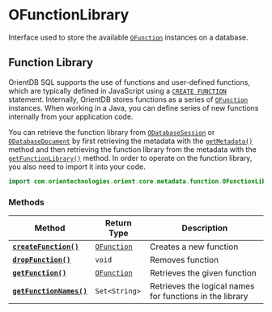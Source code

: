 
# OFunctionLibrary

Interface used to store the available [`OFunction`](OFunction.md) instances on a database.

## Function Library

OrientDB SQL supports the use of functions and user-defined functions, which are typically defined in JavaScript using a [`CREATE FUNCTION`](../../sql/SQL-Create-Function.md) statement.  Internally, OrientDB stores functions as a series of [`OFunction`](OFunction.md) instances.  When working in a Java, you can define series of new functions internally from your application code.

You can retrieve the function library from [`ODatabaseSession`](ODatabaseSession.md) or [`ODatabaseDocument`](ODatabaseDocument.md) by first retrieving the metadata with the [`getMetadata()`](ODatabaseDocument/getMetadata.md) method and then retrieving the function library from the metadata with the [`getFunctionLibrary()`](OMetadata/getFunctionLibrary.md) method.  In order to operate on the function library, you also need to import it into your code.

```java
import com.orientechnologies.orient.core.metadata.function.OFunctionLibrary;
```

### Methods

| Method | Return Type | Description |
|---|---|---|
| [**`createFunction()`**](OFunctionLibrary/createFunction.md) | [`OFunction`](OFunction.md)  | Creates a new function |
| [**`dropFunction()`**](OFunctionLibrary/dropFunction.md) | `void` | Removes function |
| [**`getFunction()`**](OFunctionLibrary/getFunction.md) | [`OFunction`](OFunction.md) | Retrieves the given function |
| [**`getFunctionNames()`**](OFunctionLibrary/getFunctionNames.md) | `Set<String>` | Retrieves the logical names for functions in the library |



